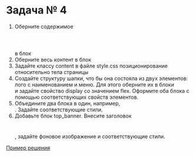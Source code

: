 # Задача № 4
1. Оберните содержимое <header></header> в блок <div class=”content”></div>
2. Оберните весь контент в блок  <div class=”content”></div>
3. Задайте классу content в файле style.css позиционирование относительно тела страницы <body></body>
4. Создайте структуру шапки, что бы она состояла из двух элементов: лого с наименованием и меню. Для этого оберните их в блоки <div></div> и задайте свойство display со значением flex. Оформите оба блока с помощью соответствующих свойств элементов.
5. Объедините два блока в один, например, <div class=”header_menu”></div>. Задайте соответствующие стили.
6. Добавьте блок top_banner. Внесите заголовок <h1></h1>, задайте фоновое изображение и соответствующие стили.

[Пример решения](https://github.com/Vkiselev1984/GNIVC-Html-course/tree/task_4/my_project)